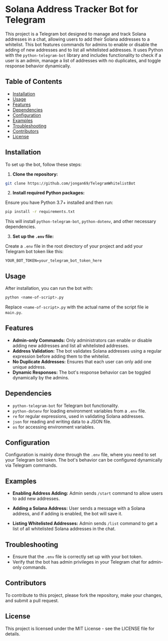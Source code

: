 
# Solana Address Tracker Bot for Telegram

This project is a Telegram bot designed to manage and track Solana addresses in a chat, allowing users to add their Solana addresses to a whitelist. This bot features commands for admins to enable or disable the adding of new addresses and to list all whitelisted addresses. It uses Python with the `python-telegram-bot` library and includes functionality to check if a user is an admin, manage a list of addresses with no duplicates, and toggle response behavior dynamically.

## Table of Contents

- [Installation](#installation)
- [Usage](#usage)
- [Features](#features)
- [Dependencies](#dependencies)
- [Configuration](#configuration)
- [Examples](#examples)
- [Troubleshooting](#troubleshooting)
- [Contributors](#contributors)
- [License](#license)

## Installation

To set up the bot, follow these steps:

1. **Clone the repository:**

```bash
git clone https://github.com/jongan69/TelegramWhitelistBot
```

2. **Install required Python packages:**

Ensure you have Python 3.7+ installed and then run:

```bash
pip install -r requirements.txt
```

This will install `python-telegram-bot`, `python-dotenv`, and other necessary dependencies.

3. **Set up the `.env` file:**

Create a `.env` file in the root directory of your project and add your Telegram bot token like this:

```plaintext
YOUR_BOT_TOKEN=your_telegram_bot_token_here
```

## Usage

After installation, you can run the bot with:

```bash
python <name-of-script>.py
```

Replace `<name-of-script>.py` with the actual name of the script file ie `main.py`.

## Features

- **Admin-only Commands:** Only administrators can enable or disable adding new addresses and list all whitelisted addresses.
- **Address Validation:** The bot validates Solana addresses using a regular expression before adding them to the whitelist.
- **No Duplicate Addresses:** Ensures that each user can only add one unique address.
- **Dynamic Responses:** The bot's response behavior can be toggled dynamically by the admins.

## Dependencies

- `python-telegram-bot` for Telegram bot functionality.
- `python-dotenv` for loading environment variables from a `.env` file.
- `re` for regular expressions, used in validating Solana addresses.
- `json` for reading and writing data to a JSON file.
- `os` for accessing environment variables.

## Configuration

Configuration is mainly done through the `.env` file, where you need to set your Telegram bot token. The bot's behavior can be configured dynamically via Telegram commands.

## Examples

- **Enabling Address Adding:**
  Admin sends `/start` command to allow users to add new addresses.

- **Adding a Solana Address:**
  User sends a message with a Solana address, and if adding is enabled, the bot will save it.

- **Listing Whitelisted Addresses:**
  Admin sends `/list` command to get a list of all whitelisted Solana addresses in the chat.

## Troubleshooting

- Ensure that the `.env` file is correctly set up with your bot token.
- Verify that the bot has admin privileges in your Telegram chat for admin-only commands.

## Contributors

To contribute to this project, please fork the repository, make your changes, and submit a pull request.

## License

This project is licensed under the MIT License - see the LICENSE file for details.
